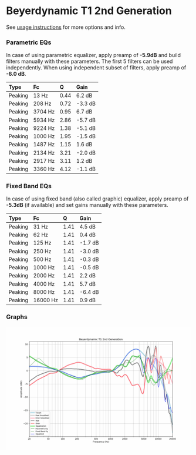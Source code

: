 # Beyerdynamic T1 2nd Generation
See [usage instructions](https://github.com/jaakkopasanen/AutoEq#usage) for more options and info.

### Parametric EQs
In case of using parametric equalizer, apply preamp of **-5.9dB** and build filters manually
with these parameters. The first 5 filters can be used independently.
When using independent subset of filters, apply preamp of **-6.0 dB**.

| Type    | Fc      |    Q | Gain    |
|:--------|:--------|:-----|:--------|
| Peaking | 13 Hz   | 0.44 | 6.2 dB  |
| Peaking | 208 Hz  | 0.72 | -3.3 dB |
| Peaking | 3704 Hz | 0.95 | 6.7 dB  |
| Peaking | 5934 Hz | 2.86 | -5.7 dB |
| Peaking | 9224 Hz | 1.38 | -5.1 dB |
| Peaking | 1000 Hz | 1.95 | -1.5 dB |
| Peaking | 1487 Hz | 1.15 | 1.6 dB  |
| Peaking | 2134 Hz | 3.21 | -2.0 dB |
| Peaking | 2917 Hz | 3.11 | 1.2 dB  |
| Peaking | 3360 Hz | 4.12 | -1.1 dB |

### Fixed Band EQs
In case of using fixed band (also called graphic) equalizer, apply preamp of **-5.3dB**
(if available) and set gains manually with these parameters.

| Type    | Fc       |    Q | Gain    |
|:--------|:---------|:-----|:--------|
| Peaking | 31 Hz    | 1.41 | 4.5 dB  |
| Peaking | 62 Hz    | 1.41 | 0.4 dB  |
| Peaking | 125 Hz   | 1.41 | -1.7 dB |
| Peaking | 250 Hz   | 1.41 | -3.0 dB |
| Peaking | 500 Hz   | 1.41 | -0.3 dB |
| Peaking | 1000 Hz  | 1.41 | -0.5 dB |
| Peaking | 2000 Hz  | 1.41 | 2.2 dB  |
| Peaking | 4000 Hz  | 1.41 | 5.7 dB  |
| Peaking | 8000 Hz  | 1.41 | -6.4 dB |
| Peaking | 16000 Hz | 1.41 | 0.9 dB  |

### Graphs
![](./Beyerdynamic%20T1%202nd%20Generation.png)